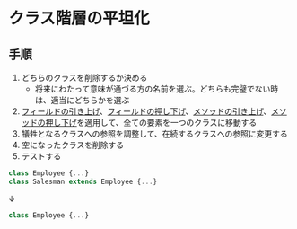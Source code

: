 # クラス階層の平坦化

## 手順
1. どちらのクラスを削除するか決める
   - 将来にわたって意味が通づる方の名前を選ぶ。どちらも完璧でない時は、適当にどちらかを選ぶ
2. [フィールドの引き上げ](フィールドの引き上げ.md)、[フィールドの押し下げ](フィールドの押し下げ.md)、[メソッドの引き上げ](メソッドの引き上げ.md)、[メソッドの押し下げ](メソッドの押し下げ.md)を適用して、全ての要素を一つのクラスに移動する
3. 犠牲となるクラスへの参照を調整して、在続するクラスへの参照に変更する
4. 空になったクラスを削除する
5. テストする

```js
class Employee {...}
class Salesman extends Employee {...}
```
↓
```js
class Employee {...}
```